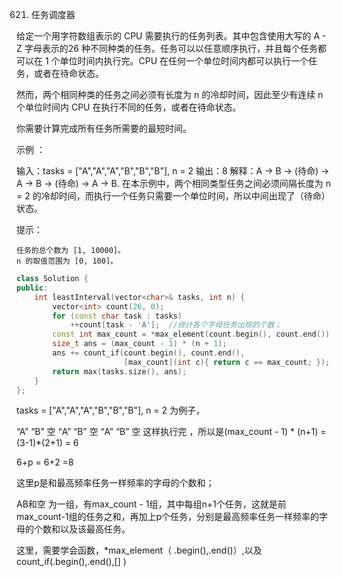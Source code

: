 621. 任务调度器

给定一个用字符数组表示的 CPU 需要执行的任务列表。其中包含使用大写的 A - Z 字母表示的26 种不同种类的任务。任务可以以任意顺序执行，并且每个任务都可以在 1 个单位时间内执行完。CPU 在任何一个单位时间内都可以执行一个任务，或者在待命状态。

然而，两个相同种类的任务之间必须有长度为 n 的冷却时间，因此至少有连续 n 个单位时间内 CPU 在执行不同的任务，或者在待命状态。

你需要计算完成所有任务所需要的最短时间。

 

示例 ：

输入：tasks = ["A","A","A","B","B","B"], n = 2
输出：8
解释：A -> B -> (待命) -> A -> B -> (待命) -> A -> B.
     在本示例中，两个相同类型任务之间必须间隔长度为 n = 2 的冷却时间，而执行一个任务只需要一个单位时间，所以中间出现了（待命）状态。 

 

提示：

    任务的总个数为 [1, 10000]。
    n 的取值范围为 [0, 100]。




```cpp
class Solution {
public:
    int leastInterval(vector<char>& tasks, int n) {
        vector<int> count(26, 0);        
        for (const char task : tasks) 
            ++count[task - 'A'];  //统计各个字母任务出现的个数；
        const int max_count = *max_element(count.begin(), count.end()); //找出出现频率最高的字母；
        size_t ans = (max_count - 1) * (n + 1);  
        ans += count_if(count.begin(), count.end(),
                        [max_count](int c){ return c == max_count; });
        return max(tasks.size(), ans);
    }
};
```



tasks = ["A","A","A","B","B","B"], n = 2 为例子，

“A” “B”  空 “A” “B”  空 “A” “B”  空  这样执行完 ，所以是(max_count - 1) * (n+1) = (3-1)*(2+1) = 6

6+p = 6+2 =8  

这里p是和最高频率任务一样频率的字母的个数和；

AB和空 为一组，有max_count - 1组，其中每组n+1个任务，这就是前max_count-1组的任务之和，再加上p个任务，分别是最高频率任务一样频率的字母的个数和以及该最高任务。

这里，需要学会函数，*max_element（ .begin(),.end()）,以及count_if(.begin(),.end(),[]  )





